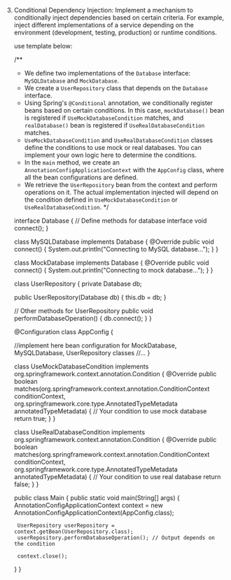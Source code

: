 3. Conditional Dependency Injection:
   Implement a mechanism to conditionally inject dependencies based on certain criteria. For example, inject different
   implementations of a service depending on the environment (development, testing, production) or runtime conditions.

   use template below:

   /**
    - We define two implementations of the `Database` interface: `MySQLDatabase` and `MockDatabase`.
    - We create a `UserRepository` class that depends on the `Database` interface.
    - Using Spring's `@Conditional` annotation, we conditionally register beans based on certain conditions. In this
      case, `mockDatabase()` bean is registered if `UseMockDatabaseCondition` matches, and `realDatabase()` bean is
      registered if `UseRealDatabaseCondition` matches.
    - `UseMockDatabaseCondition` and `UseRealDatabaseCondition` classes define the conditions to use mock or real
      databases. You can implement your own logic here to determine the conditions.
    - In the `main` method, we create an `AnnotationConfigApplicationContext` with the `AppConfig` class, where all the
      bean configurations are defined.
    - We retrieve the `UserRepository` bean from the context and perform operations on it. The actual implementation
      injected will depend on the condition defined in `UseMockDatabaseCondition` or `UseRealDatabaseCondition`.
      */

   interface Database {
   // Define methods for database interface
   void connect();
   }

   class MySQLDatabase implements Database {
   @Override
   public void connect() {
   System.out.println("Connecting to MySQL database...");
   }
   }

   class MockDatabase implements Database {
   @Override
   public void connect() {
   System.out.println("Connecting to mock database...");
   }
   }

   class UserRepository {
   private Database db;

   	public UserRepository(Database db) {
   		this.db = db;
   	}

   	// Other methods for UserRepository
   	public void performDatabaseOperation() {
   		db.connect();
   	}
   }

   @Configuration
   class AppConfig {

   	//implement here bean configuration for MockDatabase, MySQLDatabase, UserRepository classes
   	//...
   }

   class UseMockDatabaseCondition implements org.springframework.context.annotation.Condition {
   @Override
   public boolean matches(org.springframework.context.annotation.ConditionContext conditionContext,
   org.springframework.core.type.AnnotatedTypeMetadata annotatedTypeMetadata) {
   // Your condition to use mock database
   return true;
   }
   }

   class UseRealDatabaseCondition implements org.springframework.context.annotation.Condition {
   @Override
   public boolean matches(org.springframework.context.annotation.ConditionContext conditionContext,
   org.springframework.core.type.AnnotatedTypeMetadata annotatedTypeMetadata) {
   // Your condition to use real database
   return false;
   }
   }

   public class Main {
   public static void main(String[] args) {
   AnnotationConfigApplicationContext context = new AnnotationConfigApplicationContext(AppConfig.class);

   		UserRepository userRepository = context.getBean(UserRepository.class);
   		userRepository.performDatabaseOperation(); // Output depends on the condition

   		context.close();
   	}
   }
